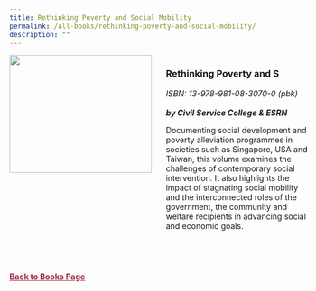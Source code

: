 ```yaml
---
title: Rethinking Poverty and Social Mobility
permalink: /all-books/rethinking-poverty-and-social-mobility/
description: ""
---
```

<style>


.grid-container {
	display: grid;
	grid-template-columns: 50% 50%;
	grid-gap: 5%
	}
	
img {
		object-fit: contain;
		width: 100%;
		height: 80%;
	}	

.chapter-divider {
	margin-top: 5%;
	}	
	
.back a
{
	color: #9f2943;
	font-weight: bold;
	
}	


</style>

<div class="grid-container">
	<div class="grid-child"><img src=""></div>
	<div class="grid-child">
		<h3>Rethinking Poverty and S</h3>
		<i>ISBN: 13-978-981-08-3070-0 (pbk)</i><br>
		<i></i><br>
		<b><i>by Civil Service College &amp; ESRN</i></b>
		<p>Documenting social development and poverty alleviation programmes in societies such as Singapore, USA and Taiwan, this volume examines the challenges of contemporary social intervention. It also highlights the impact of stagnating social mobility and the interconnected roles of the government, the community and welfare recipients in advancing social and economic goals.</p>
	</div>

</div>

<div>

<div class="chapter-divider">
<p><b></b></p>

</div>
	
<div class="chapter-divider">
<p><b></b></p>

</div>
		
<div class="chapter-divider">
<p><b></b></p>

</div>
	
<div class="chapter-divider">
<p><b></b></p>

</div>
	
<div class="chapter-divider">
<p><b></b></p>

</div>
	








</div>



<br>
<br>
<div class="back">
<a href="/books/">Back to Books Page</a>	

</div>